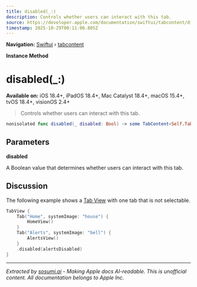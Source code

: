 ```yaml
---
title: disabled(_:)
description: Controls whether users can interact with this tab.
source: https://developer.apple.com/documentation/swiftui/tabcontent/disabled(_:)
timestamp: 2025-10-29T00:11:06.885Z
---
```


**Navigation:** [Swiftui](/documentation/swiftui) › [tabcontent](/documentation/swiftui/tabcontent)

**Instance Method**

# disabled(_:)

**Available on:** iOS 18.4+, iPadOS 18.4+, Mac Catalyst 18.4+, macOS 15.4+, tvOS 18.4+, visionOS 2.4+

> Controls whether users can interact with this tab.

```swift
nonisolated func disabled(_ disabled: Bool) -> some TabContent<Self.TabValue>
```

## Parameters

**disabled**

A Boolean value that determines whether users can interact with this tab.



## Discussion

The following example shows a [Tab View](/documentation/swiftui/tabview) with one tab that is not selectable.

```swift
TabView {
    Tab("Home", systemImage: "house") {
        HomeView()
    }
    Tab("Alerts", systemImage: "bell") {
        AlertsView()
    }
    .disabled(alertsDisabled)
}
```

---

*Extracted by [sosumi.ai](https://sosumi.ai) - Making Apple docs AI-readable.*
*This is unofficial content. All documentation belongs to Apple Inc.*
